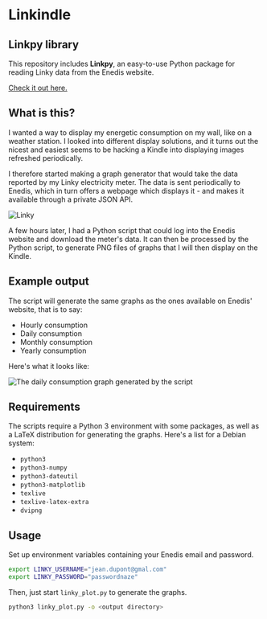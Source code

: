 # Linkindle

## Linkpy library
This repository includes **Linkpy**, an easy-to-use Python package for reading 
Linky data from the Enedis website.

[Check it out here.](./linkpy/)

## What is this?
I wanted a way to display my energetic consumption on my wall, like on a weather station. I looked into different display solutions, and it turns out the nicest and easiest seems to be hacking a Kindle into displaying images refreshed periodically.

I therefore started making a graph generator that would take the data reported by my Linky electricity meter. The data is sent periodically to Enedis, which in turn offers a webpage which displays it - and makes it available through a private JSON API.

![Linky](https://github.com/outadoc/linkindle/raw/master/assets/linky.jpg)

A few hours later, I had a Python script that could log into the Enedis website and download the meter's data. It can then be processed by the Python script, to generate PNG files of graphs that I will then display on the Kindle.

## Example output
The script will generate the same graphs as the ones available on Enedis' website, that is to say:

- Hourly consumption
- Daily consumption
- Monthly consumption
- Yearly consumption

Here's what it looks like:

![The daily consumption graph generated by the script](https://github.com/outadoc/linkindle/raw/master/assets/linky_days.png)

## Requirements
The scripts require a Python 3 environment with some packages, as well as a
LaTeX distribution for generating the graphs. Here's a list for a Debian system:

- `python3`
- `python3-numpy`
- `python3-dateutil`
- `python3-matplotlib`
- `texlive`
- `texlive-latex-extra`
- `dvipng`

## Usage
Set up environment variables containing your Enedis email and password.

```bash
export LINKY_USERNAME="jean.dupont@gmal.com"
export LINKY_PASSWORD="passwordnaze"
```

Then, just start `linky_plot.py` to generate the graphs.

```bash
python3 linky_plot.py -o <output directory>
```
